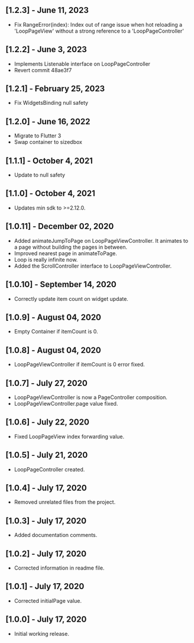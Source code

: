 ## [1.2.3] - June 11, 2023

* Fix RangeError(index): Index out of range issue when hot reloading a 'LoopPageView' without a strong reference to a 'LoopPageController'

## [1.2.2] - June 3, 2023

* Implements Listenable interface on LoopPageController
* Revert commit 48ae3f7

## [1.2.1] - February 25, 2023

* Fix WidgetsBinding null safety

## [1.2.0] - June 16, 2022

* Migrate to Flutter 3
* Swap container to sizedbox

## [1.1.1] - October 4, 2021

* Update to null safety

## [1.1.0] - October 4, 2021

* Updates min sdk to >=2.12.0.

## [1.0.11] - December 02, 2020

* Added animateJumpToPage on LoopPageViewController. It animates to a page without building the pages in between.
* Improved nearest page in animateToPage.
* Loop is really infinite now.
* Added the ScrollController interface to LoopPageViewController.

## [1.0.10] - September 14, 2020

* Correctly update item count on widget update.

## [1.0.9] - August 04, 2020

* Empty Container if itemCount is 0.

## [1.0.8] - August 04, 2020

* LoopPageViewController if itemCount is 0 error fixed.

## [1.0.7] - July 27, 2020

* LoopPageViewController is now a PageController composition.
* LoopPageViewController.page value fixed.

## [1.0.6] - July 22, 2020

* Fixed LoopPageView index forwarding value.

## [1.0.5] - July 21, 2020

* LoopPageController created.

## [1.0.4] - July 17, 2020

* Removed unrelated files from the project.

## [1.0.3] - July 17, 2020

* Added documentation comments.

## [1.0.2] - July 17, 2020

* Corrected information in readme file.

## [1.0.1] - July 17, 2020

* Corrected initialPage value.

## [1.0.0] - July 17, 2020

* Initial working release.
